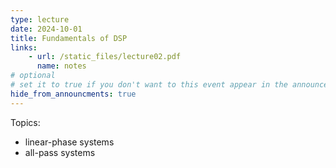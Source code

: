 ```yaml
---
type: lecture
date: 2024-10-01
title: Fundamentals of DSP
links:
    - url: /static_files/lecture02.pdf
      name: notes
# optional
# set it to true if you don't want to this event appear in the announcements section
hide_from_announcments: true
---
```

Topics:
* linear-phase systems
* all-pass systems

